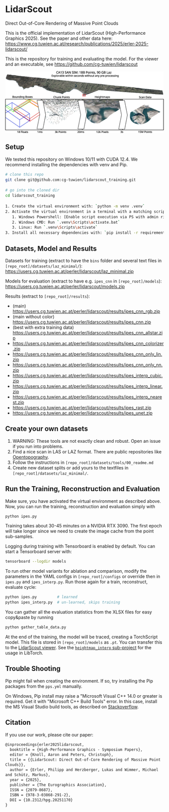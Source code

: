 # LidarScout 
Direct Out-of-Core Rendering of Massive Point Clouds

This is the official implementation of LidarScout (High-Performance Graphics 2025). See the paper and other data here: https://www.cg.tuwien.ac.at/research/publications/2025/erler-2025-lidarscout/

This is the repository for training and evaluating the model. For the viewer and an executable, see https://github.com/cg-tuwien/lidarscout

![LidarScout teaser](images/teaser.jpg)


## Setup

We tested this repository on Windows 10/11 with CUDA 12.4. We recommend installing the dependencies with venv and Pip.

``` bash
# clone this repo
git clone git@github.com:cg-tuwien/lidarscout_training.git

# go into the cloned dir
cd lidarscout_training

1. Create the virtual environment with: `python -m venv .venv`
2. Activate the virtual environment in a terminal with a matching script in `.venv\Scripts\`
   1. Windows Powershell: [Enable script execution via PS with admin rights](https://learn.microsoft.com/en-us/powershell/module/microsoft.powershell.core/about/about_execution_policies?view=powershell-7.5): `Set-ExecutionPolicy -ExecutionPolicy RemoteSigned -Scope CurrentUser`. Then activate the virtual environment in a normal terminal with `.venv\Scripts\Activate.ps1`.
   2. Windows CMD: Run `.venv\Scripts\activate.bat`
   3. Linux: Run `.venv\Scripts\activate`
3. Install all necessary dependencies with: `pip install -r requirements.txt`
```


## Datasets, Model and Results

Datasets for training (extract to have the `bins` folder and several text files in `[repo_root]/datasets/laz_minimal/`): https://users.cg.tuwien.ac.at/perler/lidarscout/laz_minimal.zip

Models for evaluation (extract to have e.g. `ipes_cnn` in `[repo_root]/models`): https://users.cg.tuwien.ac.at/perler/lidarscout/models.zip

Results (extract to `[repo_root]/results`):
- (main) https://users.cg.tuwien.ac.at/perler/lidarscout/results/ipes_cnn_rgb.zip
- (main without color) https://users.cg.tuwien.ac.at/perler/lidarscout/results/ipes_cnn.zip
- (best with extra training data) https://users.cg.tuwien.ac.at/perler/lidarscout/results/ipes_cnn_allstar.zip
- https://users.cg.tuwien.ac.at/perler/lidarscout/results/ipes_cnn_colorizer.zip
- https://users.cg.tuwien.ac.at/perler/lidarscout/results/ipes_cnn_only_lin.zip
- https://users.cg.tuwien.ac.at/perler/lidarscout/results/ipes_cnn_only_nn.zip
- https://users.cg.tuwien.ac.at/perler/lidarscout/results/ipes_interp_cubic.zip
- https://users.cg.tuwien.ac.at/perler/lidarscout/results/ipes_interp_linear.zip
- https://users.cg.tuwien.ac.at/perler/lidarscout/results/ipes_interp_nearest.zip
- https://users.cg.tuwien.ac.at/perler/lidarscout/results/ipes_rast.zip
- https://users.cg.tuwien.ac.at/perler/lidarscout/results/ipes_unet.zip


## Create your own datasets

1. WARNING: These tools are not exactly clean and robust. Open an issue if you run into problems.
2. Find a nice scan in LAS or LAZ format. There are public repositories like [Opentopography](https://portal.opentopography.org/datasetMetadata?otCollectionID=OT.032013.26910.2).
3. Follow the instructions in `[repo_root]/datasets/tools/00_readme.md`
4. Create new dataset splits or add yours to the textfiles in `[repo_root]/datasets/laz_minimal/`.


## Run the Training, Reconstruction and Evaluation

Make sure, you have activated the virtual environment as described above. Now, you can run the training, reconstruction and evaluation simply with 
``` bash
python ipes.py
```

Training takes about 30-45 minutes on a NVIDIA RTX 3090. The first epoch will take longer since we need to create the image cache from the point sub-samples.

Logging during training with Tensorboard is enabled by default. You can start a Tensorboard server with: 
``` bash
tensorboard --logdir models
```

To run other model variants for ablation and comparison, modify the parameters in the YAML configs in `[repo_root]/configs` or override then in `ipes.py` and `ipes_interp.py`. Run those again for a train, reconstruct, evaluate cycle:
``` bash
python ipes.py         # learned
python ipes_interp.py  # un-learned, skips training
```

You can gather all the evaluation statistics from the XLSX files for easy copy&paste by running
``` bash
python gather_table_data.py
```

At the end of the training, the model will be traced, creating a TorchScript model. This file is stored in `[repo_root]/models` as `.pt`. You can transfer this to the [LidarScout viewer](https://github.com/cg-tuwien/lidarscout). See the [`heightmap_interp` sub-project](https://github.com/cg-tuwien/lidarscout/tree/main/heightmap_interp) for the usage in LibTorch.


## Trouble Shooting

Pip might fail when creating the environment. If so, try installing the Pip packages from the `pps.yml` manually.

On Windows, Pip install may raise a 
"Microsoft Visual C++ 14.0 or greater is required. 
Get it with "Microsoft C++ Build Tools" error. 
In this case, install the MS Visual Studio build tools, 
as described on [Stackoverflow](https://stackoverflow.com/questions/64261546/how-to-solve-error-microsoft-visual-c-14-0-or-greater-is-required-when-inst).


## Citation
If you use our work, please cite our paper:
```
@inproceedings{erler2025lidarscout,
  booktitle = {High-Performance Graphics - Symposium Papers},
  editor = {Knoll, Aaron and Peters, Christoph},
  title = {{LidarScout: Direct Out-of-Core Rendering of Massive Point Clouds}},
  author = {Erler, Philipp and Herzberger, Lukas and Wimmer, Michael and Schütz, Markus},
  year = {2025},
  publisher = {The Eurographics Association},
  ISSN = {2079-8687},
  ISBN = {978-3-03868-291-2},
  DOI = {10.2312/hpg.20251170}
}
```
